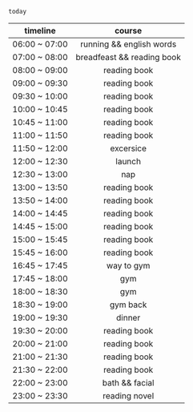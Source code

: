
`today`

timeline | course |
:-------:|:-----: |
06:00 ~ 07:00 | running && english words
07:00 ~ 08:00 | breadfeast && reading book
08:00 ~ 09:00 | reading book
09:00 ~ 09:30 | reading book
09:30 ~ 10:00 | reading book
10:00 ~ 10:45 | reading book
10:45 ~ 11:00 | reading book
11:00 ~ 11:50 | reading book
11:50 ~ 12:00 | excersice
12:00 ~ 12:30 | launch
12:30 ~ 13:00 | nap
13:00 ~ 13:50 | reading book
13:50 ~ 14:00 | reading book
14:00 ~ 14:45 | reading book
14:45 ~ 15:00 | reading book
15:00 ~ 15:45 | reading book
15:45 ~ 16:00 | reading book
16:45 ~ 17:45 | way to gym
17:45 ~ 18:00 | gym
18:00 ~ 18:30 | gym
18:30 ~ 19:00 | gym back
19:00 ~ 19:30 | dinner
19:30 ~ 20:00 | reading book
20:00 ~ 21:00 | reading book
21:00 ~ 21:30 | reading book
21:30 ~ 22:00 | reading book
22:00 ~ 23:00 | bath && facial
23:00 ~ 23:30 | reading novel